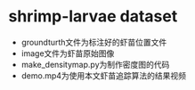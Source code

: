 # shrimp-larvae dataset
* groundturth文件为标注好的虾苗位置文件
* image文件为虾苗原始图像
* make_densitymap.py为制作密度图的代码
* demo.mp4为使用本文虾苗追踪算法的结果视频
